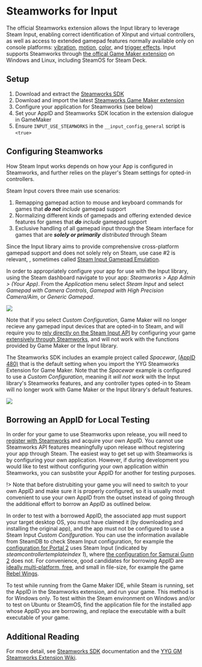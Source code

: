 # Steamworks for Input

The official Steamworks extension allows the Input library to leverage Steam Input, enabling correct identification of XInput and virtual controllers, as well as access to extended gamepad features normally available only on console platforms: [vibration](Functions-(Vibration).md), [motion](Functions-(Motion).md), [color](Functions-(Color).md), and [trigger effects](Functions-(Trigger-Effects).md). Input supports Steamworks through [the offical Game Maker extension](https://github.com/YoYoGames/GMEXT-Steamworks/releases) on Windows and Linux, including SteamOS for Steam Deck.

## Setup

1. Download and extract the [Steamworks SDK](https://partner.steamgames.com/downloads/list)
2. Download and import the latest [Steamworks Game Maker extension](https://github.com/YoYoGames/GMEXT-Steamworks/releases)
3. Configure your application for Steamworks (see below)
4. Set your AppID and Steamworks SDK location in the extension dialogue in GameMaker
5. Ensure `INPUT_USE_STEAMWORKS` in the `__input_config_general` script is `<true>`


## Configuring Steamworks

How Steam Input works depends on how your App is configured in Steamworks, and further relies on the player's Steam settings for opted-in controllers.

Steam Input covers three main use scenarios:

1. Remapping gamepad action to mouse and keyboard commands for games that ***do not** include* gamepad support
2. Normalizing different kinds of gamepads and offering extended device features for games that ***do** include* gamepad support
3. Exclusive handling of all gamepad input through the Steam interface for games that are ***solely or primarily** distributed* through Steam

Since the Input library aims to provide comprehensive cross-platform gamepad support and does not solely rely on Steam, use case #2 is relevant, , sometimes called [Steam Input Gamepad Emulation](https://partner.steamgames.com/doc/features/steam_controller/steam_input_gamepad_emulation_bestpractices). 

In order to appropriately configure your app for use with the Input library, using the Steam dashboard navigate to your app: *Steamworks > App Admin > (Your App)*. From the *Application* menu select *Steam Input* and select *Gamepad with Camera Controls*, *Gamepad with High Precision Camera/Aim*, or *Generic Gamepad*.

<img src="https://i.imgur.com/xve3seR.png">

Note that if you select *Custom Configuration*, Game Maker will no longer recieve any gamepad input devices that are opted-in to Steam, and will require you to [rely directly on the Steam Input API](https://github.com/YoYoGames/GMEXT-Steamworks/wiki/Input#Input) by configuring your game [extensively through Steamworks](https://partner.steamgames.com/doc/features/steam_controller/iga_file), and will not work with the functions provided by Game Maker or the Input library.

The Steamworks SDK includes an example project called *Spacewar*, [(AppID 480)](https://steamdb.info/app/480) that is the default setting when you import the YYG Steamworks Extension for Game Maker. Note that the *Spacewar* example is configured to use a *Custom Configuration*, meaning it _will not work_ with the Input library's Steamworks features, and any controller types opted-in to Steam will no longer work with Game Maker or the Input library's default features.

<img src="https://i.imgur.com/czFKFNj.png">

## Borrowing an AppID for Local Testing

In order for your game to use Steamworks upon release, you will need to [register with Steamworks](https://partner.steamgames.com/newpartner/) and acquire your own AppID. You cannot use Steamworks API features meaningfully upon release without registering your app through Steam. The easiest way to get set up with Steamworks is by configuring your own application. However, if during development you would like to test without configuring your own application within Steamworks, you can susbstite your AppID for another for testing purposes. 

!> Note that before distrubiting your game you will need to switch to your own AppID and make sure it is properly configured, so it is usually most convenient to use your own AppID from the outset instead of going through the additional effort to borrow an AppID as outlined below.

In order to test with a borrowed AppID, the associated app must support your target desktop OS, you must have claimed it (by downloading and installing the original app), and the app must not be configured to use a Steam Input *Custom Conifguration*. You can use the information available from SteamDB to check Steam Input configuration, for example the [configuration for Portal 2](https://steamdb.info/app/620/config/) uses Steam Input (indicated by *steamcontrollertemplateindex 1*), where [the configuration for Samurai Gunn 2](https://steamdb.info/app/1397790/config/) does not. For convenience, good candidates for borrowing AppID are [ideally multi-platform, free](https://store.steampowered.com/search/?sort_by=Released_DESC&maxprice=free&category1=998&category2=28&os=linux), and small in file-size, for example the game [Rebel Wings](https://store.steampowered.com/app/378090/Rebel_Wings/).

To test while running from the Game Maker IDE, while Steam is running, set the AppID in the Steamworks extension, and run your game. This method is for Windows only. To test within the Steam environment on Windows and/or to test on Ubuntu or SteamOS, find the application file for the installed app whose AppID you are borrowing, and replace the executable with a built executable of your game.

## Additional Reading

For more detail, see [Steamworks SDK](https://partner.steamgames.com/doc/features/steam_controller) documentation and the [YYG GM Steamworks Extension Wiki](https://github.com/YoYoGames/GMEXT-Steamworks/wiki/Input#Input).
